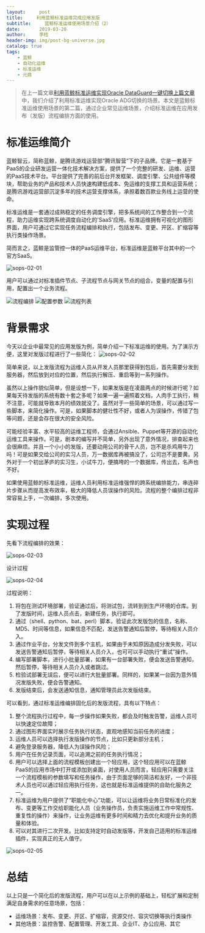 ```yaml
---
layout:     post
title:     利用蓝鲸标准运维完成应用发版
subtitle:     蓝鲸标准运维使用场景介绍（2）
date:       2019-03-20
author:     李柱
header-img: img/post-bg-universe.jpg
catalog: true
tags:
    - 蓝鲸
    - 自动化运维
    - 标准运维
    - 元鼎
---
```


> 在上一篇文章[利用蓝鲸标准运维实现Oracle DataGuard一键切换上篇文章](http://blog.yuandingit.com/2019/03/17/blueking-sops/)中，我们介绍了利用标准运维实现Oracle ADG切换的场景。本文是蓝鲸标准运维使用场景的第二篇，通过企业常见运维场景，介绍标准运维在应用发布（发版）流程编排方面的使用。

# 标准运维简介

蓝鲸智云，简称蓝鲸，是腾讯游戏运营部“腾讯智营”下的子品牌。它是一套基于PaaS的企业研发运营一体化技术解决方案，提供了一个完整的研发、运维、运营的PaaS技术平台。平台提供了完善的前后台开发框架、调度引擎、公共组件等模块，帮助业务的产品和技术人员快速构建低成本、免运维的支撑工具和运营系统；是腾讯游戏运营部沉淀多年的技术运营支撑体系，承担着数百款业务线上运营的使命。

标准运维是一套通过成熟稳定的任务调度引擎，把多系统间的工作整合到一个流程，助力运维实现跨系统调度自动化的'SaaS'应用。标准运维拥有可视化的图形界面，用户可通过它实现任务流程编排和执行，包括发布、变更、开区、扩缩容等执行类操作场景。

简而言之，蓝鲸是监管控一体的PaaS运维平台，标准运维是蓝鲸平台其中的一个官方SaaS。

![sops-02-01](http://img.yuandingit.com/sops-02-01.png)

用户可以通过对标准插件节点、子流程节点与网关节点的组合，变量的配置与引用，配置出一个业务流程。

![流程编排](https://docs.bk.tencent.com/product_white_paper/gcloud/assets/101.png)
![配置参数](https://docs.bk.tencent.com/product_white_paper/gcloud/assets/102.png)
![流程列表](https://docs.bk.tencent.com/product_white_paper/gcloud/assets/9.png)


# 背景需求

今天以企业中最常见的应用发版为例，简单介绍一下标准运维的使用。为了演示方便，这里对发版过程进行了一些简化：
![sops-02-02](http://img.yuandingit.com/sops-02-02.png)

简单来说，以上发版流程为运维人员从开发人员那里获得到包后，首先需要分发到服务器，然后放到对应的位置，然后执行解压、重启等到一系列操作。

虽然以上操作貌似简单，但是设想一下，如果发版是在凌晨两点的时候进行呢？如果每天待发版的系统有数十套之多呢？如果一遍一遍照着文档，人肉手工执行，稍不注意，可能就导致本月的绩效就没了。虽然对于一些简单的场景，可以通过写一些脚本，来简化操作。可是，如果脚本的健壮性不好，或者人为误操作，传错了包等问题，还是会存在很大的安全风险。

可能经验丰富、水平较高的运维工程师，会通过Ansible、Puppet等开源的自动化运维工具来操作。可是，剧本的编写并不简单，另外出现了意外情况，排查起来也会很麻烦。并且一个小小的发版，还要动用公司的骨干人员，岂不是杀鸡用牛刀吗！可是如果交给公司的实习人员，万一数据库再被搞没了，公司岂不是要黄。另外对于一个初出茅庐的实习生，小试牛刀，便搞垮的一个数据库，传出去，名声也不好。

如果使用蓝鲸的标准运维，运维人员利用标准运维强悍的跨系统编排能力，串连碎片步骤从而提高发布效率，极大的降低人员误操作的风险。流程的整个编排过程非常容易上手，一次编排，多次使用。

# 实现过程

先看下流程编排的效果：

![sops-02-03](http://img.yuandingit.com/sops-02-03.png)

设计过程

![sops-02-04](http://img.yuandingit.com/sops-02-04.png)

过程说明：

1. 将包在测试环境部署，验证通过后，将测试包，流转到到生产环境的仓库。到了发版时间，运维人员点击，新建任务，执行即可。
2. 通过（shell、python、bat、perl）脚本，验证此次发版包的信息，名称、MD5、时间等信息，如果信息不匹配，发送告警通知后暂停，等待相关人员介入。
3. 通过作业平台，分发文件到多个主机，如果由于未知原因造成分发失败，可以发送告警通知后暂停，等待相关人员介入，也可可以手动执行“重试”操作。
4. 编写部署脚本，进行小批量部署，如果有一台部署失败，便会发送告警通知，然后暂停，等待相关人员介入或者跳过。
5. 检验试部署无误后，便可以进行大批量部署。同样的，如果某一台因为意外情况发版失败，便会告警通知。
6. 发版结束后，会发送通知信息，通知管理员此次发版结束。

可以看到，通过标准运维编排固化后的发版流程，具有以下特点：

1. 整个流程执行过程中，每一步操作如果失败，都会及时触发告警，运维人员可以快速定位故障；
2. 通过图形界面实时展示任务执行状态，直观地感知当前任务的进度；
3. 运维人员可以选择执行发版操作的节点，比如只更新部分主机；
4. 避免登录服务器，降低人为误操作风险；
5. 用户在任务记录页面，可以追溯之前的任务执行情况；
6. 用户可以选择上面的流程模板创建出一个轻应用，这个轻应用可以在蓝鲸PaaS的应用市场中打开或添加到桌面，对使用人员而言，轻应用只需要关注一个流程模板的参数填写和任务操作，由于页面足够的简洁和友好，一个非技术人员也可以通过轻应用执行任务，这也就是标准运维提供的自助化服务之一。
7. 标准运维为用户提供了“职能化中心”功能，可以让运维将业务日常标准化的发布、变更等工作交给职能化人员（业务操作员，负责实施运维工作中常规性、重复性的操作）来操作，让业务运维有更多时间和精力去优化和提升业务的质量和体验。
8. 可以对其进行二次开发。比如支持定时自动发版等，开发自己适用的标准运维插件，实现真正的无人值守。

![sops-02-05](http://img.yuandingit.com/sops-02-05.png)

# 总结

以上只是一个简化后的发版流程，用户可以在以上示例的基础上，轻松扩展和定制满足自身需求的任意场景，包括：

* 运维场景：发布、变更、开区、扩缩容，资源交付、容灾切换等执行类操作
* 其他场景：监控告警、配置管理、开发工具、企业IT、办公应用、其它
